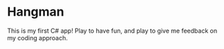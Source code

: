 # Hangman
This is my first C# app!  Play to have fun, and play to give me feedback on my coding approach.
